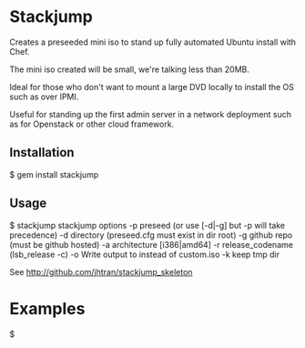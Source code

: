 # Stackjump

Creates a preseeded mini iso to stand up fully automated Ubuntu install with Chef.

The mini iso created will be small, we're talking less than 20MB.

Ideal for those who don't want to mount a large DVD locally to install the OS such as over IPMI.

Useful for standing up the first admin server in a network deployment such as for Openstack or other cloud framework.

## Installation

$ gem install stackjump

## Usage

$ stackjump 
stackjump options
  -p preseed (or use [-d|-g] but -p will take precedence)
  -d directory (preseed.cfg must exist in dir root)
  -g github repo (must be github hosted)
  -a architecture [i386|amd64]
  -r release_codename (lsb_release -c)
  -o <file> Write output to <file> instead of custom.iso
  -k keep tmp dir

  See http://github.com/jhtran/stackjump_skeleton

# Examples

$
